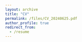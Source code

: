 ```yaml
---
layout: archive
title: "CV"
permalink: /files/CV_20240625.pdf
author_profile: true
redirect_from:
  - /resume
---
```

